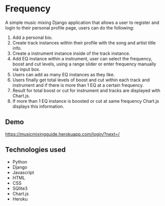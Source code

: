 
# Frequency

A simple music mixing Django application that allows a user to register and login to their personal profile page, users can do the following:
1. Add a personal bio.
2. Create track instances within their profile with the song and artist title info. 
3. Create a instrument instance inside of the track instance.
4. Add EQ instance within a instrument, user can select the frequency, boost and cut levels, using a range slider or enter frequency manually via input box.
5. Users can add as many EQ instances as they like. 
6. Users finally get total levels of boost and cut within each track and instrument and if there is more than 1 EQ at a certain frequency. 
7. Result for total boost or cut for instrument and tracks are displayed with Chart.js.
8. If more than 1 EQ instance is boosted or cut at same frequency Chart.js displays this information.

## Demo
https://musicmixingguide.herokuapp.com/login/?next=/

  
## Technologies used

* Python
* Django
* Javascript
* HTML
* CSS
* SQlite3
* Chart.js
* Heroku
